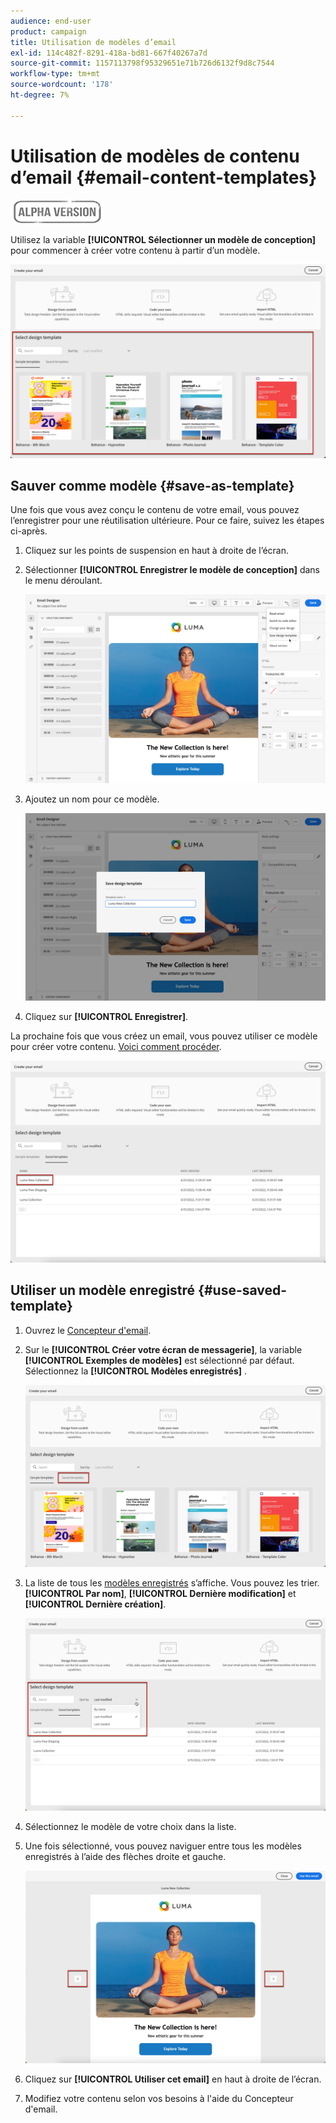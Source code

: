 ```yaml
---
audience: end-user
product: campaign
title: Utilisation de modèles d’email
exl-id: 114c482f-8291-418a-bd81-667f40267a7d
source-git-commit: 1157113798f95329651e71b726d6132f9d8c7544
workflow-type: tm+mt
source-wordcount: '178'
ht-degree: 7%

---
```


# Utilisation de modèles de contenu d’email {#email-content-templates}

![](../assets/do-not-localize/badge.png)

Utilisez la variable **[!UICONTROL Sélectionner un modèle de conception]** pour commencer à créer votre contenu à partir d’un modèle.

![](assets/email_designer-templates.png)

## Sauver comme modèle {#save-as-template}

Une fois que vous avez conçu le contenu de votre email, vous pouvez l’enregistrer pour une réutilisation ultérieure. Pour ce faire, suivez les étapes ci-après.

1. Cliquez sur les points de suspension en haut à droite de l’écran.

1. Sélectionner **[!UICONTROL Enregistrer le modèle de conception]** dans le menu déroulant.

   ![](assets/email_designer-save-template.png)

1. Ajoutez un nom pour ce modèle.

   ![](assets/email_designer-template-name.png)

1. Cliquez sur **[!UICONTROL Enregistrer]**.

La prochaine fois que vous créez un email, vous pouvez utiliser ce modèle pour créer votre contenu. [Voici comment procéder](#use-saved-template).

![](assets/email_designer-saved-template.png)

## Utiliser un modèle enregistré {#use-saved-template}

1. Ouvrez le [Concepteur d&#39;email](create-email-content.md).

1. Sur le **[!UICONTROL Créer votre écran de messagerie]**, la variable **[!UICONTROL Exemples de modèles]** est sélectionné par défaut. Sélectionnez la **[!UICONTROL Modèles enregistrés]** .

   ![](assets/email_designer-saved-templates-tab.png)

1. La liste de tous les [modèles enregistrés](#save-as-template) s’affiche. Vous pouvez les trier. **[!UICONTROL Par nom]**, **[!UICONTROL Dernière modification]** et **[!UICONTROL Dernière création]**.

   ![](assets/email_designer-saved-templates.png)

1. Sélectionnez le modèle de votre choix dans la liste.

1. Une fois sélectionné, vous pouvez naviguer entre tous les modèles enregistrés à l’aide des flèches droite et gauche.

   ![](assets/email_designer-saved-templates-navigate.png)

1. Cliquez sur **[!UICONTROL Utiliser cet email]** en haut à droite de l’écran.

1. Modifiez votre contenu selon vos besoins à l&#39;aide du Concepteur d&#39;email.
